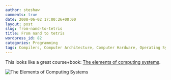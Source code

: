 ```yaml
---
author: steshaw
comments: true
date: 2008-06-02 17:00:26+00:00
layout: post
slug: from-nand-to-tetris
title: From nand to tetris
wordpress_id: 82
categories: Programming
tags: Compilers, Computer Architecture, Computer Hardware, Operating Systems, Programming Languages
---
```


This looks like a great course+book: [The elements of computing systems](http://www.idc.ac.il/tecs/).

![The Elements of Computing Systems](http://www.nand2tetris.org/imgs/cover.jpg "The book")
